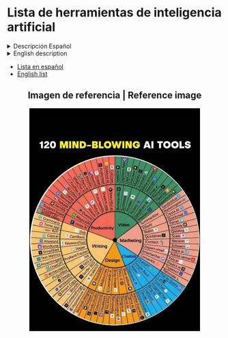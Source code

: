 # Lista de herramientas de inteligencia artificial

<details>
<summary>Descripción Español</summary>
    Este repositorio contiene una lista curada de herramientas de inteligencia artificial (IA) y diseño, con el objetivo de proporcionar recursos accesibles para personas con diversos niveles de conocimiento técnico. La lista incluye herramientas útiles para el diseño gráfico, marketing, desarrollo de IA, y más.
</details>

<details>
<summary>English description</summary>

This repository features a curated list of artificial intelligence (AI) and design tools, aiming to provide accessible resources for individuals with varying levels of technical knowledge. The list encompasses useful tools for graphic design, marketing, AI development, and more.

</details>

- [Lista en español](https://github.com/AdrianaMillares/List-of-AIs/blob/main/Espa%C3%B1ol.MD)
- [English list](https://github.com/AdrianaMillares/List-of-AIs/blob/main/English.MD)

<h2 align="center">Imagen de referencia | Reference image</h2>
<p align="center">
  <img src="AI's_Image.jpg" alt="AI's" width="400"/>
</p>
